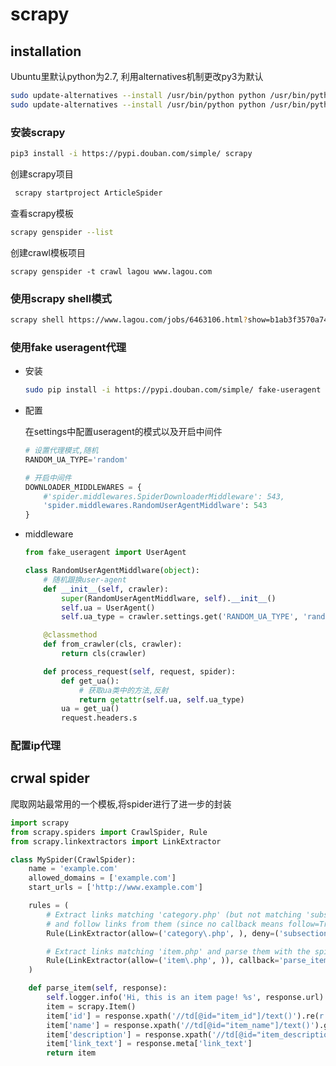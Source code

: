 # scrapy

## installation

Ubuntu里默认python为2.7, 利用alternatives机制更改py3为默认

```bash
sudo update-alternatives --install /usr/bin/python python /usr/bin/python2 100 
sudo update-alternatives --install /usr/bin/python python /usr/bin/python3 150
```

### 安装scrapy

```bash
pip3 install -i https://pypi.douban.com/simple/ scrapy
```

创建scrapy项目

```bash
 scrapy startproject ArticleSpider
```

查看scrapy模板

```bash
scrapy genspider --list
```

创建crawl模板项目

```
scrapy genspider -t crawl lagou www.lagou.com
```



### 使用scrapy shell模式

```bash
scrapy shell https://www.lagou.com/jobs/6463106.html?show=b1ab3f3570a749449de79ea696b0d414
```



### 使用fake useragent代理

- 安装

  ```bash
  sudo pip install -i https://pypi.douban.com/simple/ fake-useragent
  ```

  

- 配置

  在settings中配置useragent的模式以及开启中间件

  ```python
  # 设置代理模式,随机
  RANDOM_UA_TYPE='random'
  
  # 开启中间件
  DOWNLOADER_MIDDLEWARES = {
      #'spider.middlewares.SpiderDownloaderMiddleware': 543,
      'spider.middlewares.RandomUserAgentMiddlware': 543
  }
  ```

  

- middleware

  ```python
  from fake_useragent import UserAgent
  
  class RandomUserAgentMiddlware(object):
      # 随机跟换user-agent
      def __init__(self, crawler):
          super(RandomUserAgentMiddlware, self).__init__()
          self.ua = UserAgent()
          self.ua_type = crawler.settings.get('RANDOM_UA_TYPE', 'random')
  
      @classmethod
      def from_crawler(cls, crawler):
          return cls(crawler)
  
      def process_request(self, request, spider):
          def get_ua():
              # 获取ua类中的方法,反射
              return getattr(self.ua, self.ua_type)
          ua = get_ua()
          request.headers.s
  ```

### 配置ip代理



## crwal spider

爬取网站最常用的一个模板,将spider进行了进一步的封装

```python
import scrapy
from scrapy.spiders import CrawlSpider, Rule
from scrapy.linkextractors import LinkExtractor

class MySpider(CrawlSpider):
    name = 'example.com'
    allowed_domains = ['example.com']
    start_urls = ['http://www.example.com']

    rules = (
        # Extract links matching 'category.php' (but not matching 'subsection.php')
        # and follow links from them (since no callback means follow=True by default).
        Rule(LinkExtractor(allow=('category\.php', ), deny=('subsection\.php', ))),

        # Extract links matching 'item.php' and parse them with the spider's method parse_item
        Rule(LinkExtractor(allow=('item\.php', )), callback='parse_item'),
    )

    def parse_item(self, response):
        self.logger.info('Hi, this is an item page! %s', response.url)
        item = scrapy.Item()
        item['id'] = response.xpath('//td[@id="item_id"]/text()').re(r'ID: (\d+)')
        item['name'] = response.xpath('//td[@id="item_name"]/text()').get()
        item['description'] = response.xpath('//td[@id="item_description"]/text()').get()
        item['link_text'] = response.meta['link_text']
        return item
```

